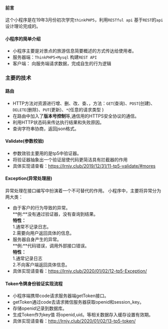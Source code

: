 #### 前言 
这个小程序是在19年3月份初次学完`thinkPHP5`，利用`RESTful api` 基于`REST`的`api`设计理论完成的。
#### 小程序的简单介绍
- 小程序主要是对景点的旅游信息简要概述的方式传达给使用者。
- 服务器端：`ThinkPHP5+Mysql` 构建`REST API`
- 客户端： 向服务端请求数据，完成自生的行为逻辑
### 主要的技术
#### 路由
- HTTP方法对资源进行增、删、改、查、，方法：`GET`(查询)、`POST`(创建)、`DELETE`(删除)、`PUT`(更新)、`*`(任意的请求类型 )  
- 在路由中加入了**版本号控制**等,通信用的HTTPS安全协议的通信。
- 利用HTTP状态码来传达执行结果和失败原因。
- 查询字符串协商，返回json格式。
#### Validate(参数校验)
- 参数效验主要用的是tp5中验证器。
- 将验证器抽象出一个验证层使代码更简洁具有拦截器的作用
- 具体实现请查看：https://lrnjy.club/2019/12/31/11-tp5-validate/#mores
#### Exception(异常处理层)
异常处理在接口编写中扮演着一个不可替代的作用。
小程序中，主要将异常分为两大类：
- 由于客户的行为导致的异常。  
**例:**没有通过验证器，没有查询到结果。  
**特性：**  
1.通常不记录日志。    
2.需要向用户返回具体的信息。  
- 服务器自身产生的异常。      
**例:**代码错误，调用外部接口错误。  
**特性：**    
1.通常记录日志  
2.不向客户端返回具体信息。  
- 具体实现请查看：https://lrnjy.club/2020/01/02/12-tp5-Exception/   
#### Token令牌身份验证实现流程
- 小程序端携带code请求服务器端getToken接口。
- getToken通过code去请求微信服务器获取openid和session_key。
- 存储openid记录到数据库。
- 生成Token作为key值 将openid,uid。等相关数据存入缓存设置有效期。
- 具体实现请查看：http://lrnjy.club/2020/01/02/13-tp5-token/
                           